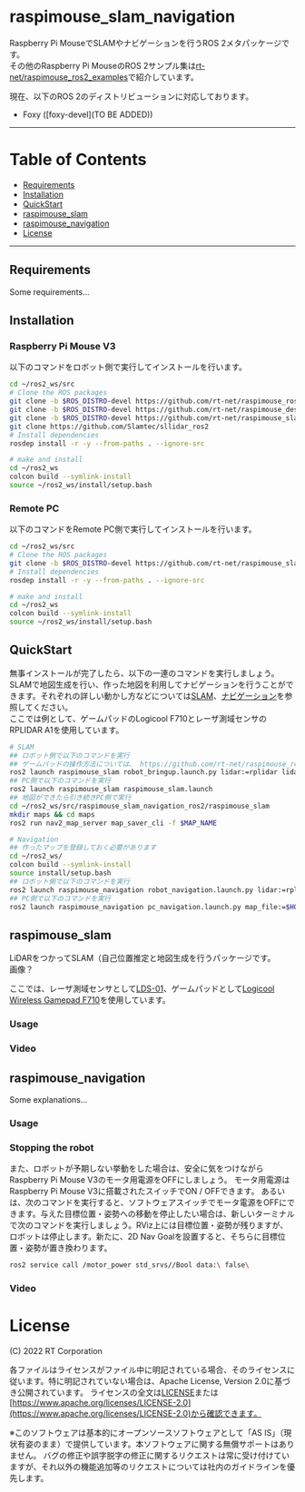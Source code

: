 # raspimouse_slam_navigation
Raspberry Pi MouseでSLAMやナビゲーションを行うROS 2メタパッケージです。  
その他のRaspberry Pi MouseのROS 2サンプル集は[rt-net/raspimouse_ros2_examples](https://github.com/rt-net/raspimouse_ros2_examples)で紹介しています。  

現在、以下のROS 2のディストリビューションに対応しております。  
 - Foxy ([foxy-devel](TO BE ADDED))

---
# Table of Contents
 - [Requirements](#Requirements)
 - [Installation](#Installation)
 - [QuickStart](#QuickStart)
 - [raspimouse_slam](#SLAM)
 - [raspimouse_navigation](#Navigation)
 - [License](#License)
---

<a name="Requirements"></a>
## Requirements
Some requirements...

<a name="Installation"></a>
## Installation
### Raspberry Pi Mouse V3
以下のコマンドをロボット側で実行してインストールを行います。
```sh
cd ~/ros2_ws/src
# Clone the ROS packages
git clone -b $ROS_DISTRO-devel https://github.com/rt-net/raspimouse_ros2_examples
git clone -b $ROS_DISTRO-devel https://github.com/rt-net/raspimouse_descriptions
git clone -b $ROS_DISTRO-devel https://github.com/rt-net/raspimouse_slam_navigation_ros2
git clone https://github.com/Slamtec/sllidar_ros2
# Install dependencies
rosdep install -r -y --from-paths . --ignore-src

# make and install
cd ~/ros2_ws
colcon build --symlink-install
source ~/ros2_ws/install/setup.bash
```

### Remote PC
以下のコマンドをRemote PC側で実行してインストールを行います。
```sh
cd ~/ros2_ws/src
# Clone the ROS packages
git clone -b $ROS_DISTRO-devel https://github.com/rt-net/raspimouse_slam_navigation_ros2
# Install dependencies
rosdep install -r -y --from-paths . --ignore-src

# make and install
cd ~/ros2_ws
colcon build --symlink-install
source ~/ros2_ws/install/setup.bash
```

<a name="QuickStart"></a>
## QuickStart
無事インストールが完了したら、以下の一連のコマンドを実行しましょう。SLAMで地図生成を行い、作った地図を利用してナビゲーションを行うことができます。それぞれの詳しい動かし方などについては[SLAM](#slam)、[ナビゲーション](#navigation)を参照してください。  
ここでは例として、ゲームパッドのLogicool F710とレーザ測域センサのRPLIDAR A1を使用しています。
```sh
# SLAM
## ロボット側で以下のコマンドを実行
## ゲームパッドの操作方法については、 https://github.com/rt-net/raspimouse_ros2_examples#joystick_control を参照してください
ros2 launch raspimouse_slam robot_bringup.launch.py lidar:=rplidar lidar_port:=/dev/ttyUSB0 joyconfig:=f710
## PC側で以下のコマンドを実行
ros2 launch raspimouse_slam raspimouse_slam.launch
## 地図ができたら引き続きPC側で実行
cd ~/ros2_ws/src/raspimouse_slam_navigation_ros2/raspimouse_slam
mkdir maps && cd maps
ros2 run nav2_map_server map_saver_cli -f $MAP_NAME

# Navigation
## 作ったマップを登録しておく必要があります
cd ~/ros2_ws/
colcon build --symlink-install
source install/setup.bash
## ロボット側で以下のコマンドを実行
ros2 launch raspimouse_navigation robot_navigation.launch.py lidar:=rplidar
## PC側で以下のコマンドを実行
ros2 launch raspimouse_navigation pc_navigation.launch.py map_file:=$HOME/ros2_ws/src/raspimouse_slam_navigation_ros2/raspimouse_slam/maps/$MAP_NAME.yaml
```

<a name="SLAM"></a>
## raspimouse_slam
LiDARをつかってSLAM（自己位置推定と地図生成を行うパッケージです。  
画像？  

ここでは、レーザ測域センサとして[LDS-01](https://www.rt-shop.jp/index.php?main_page=product_info&cPath=1348_5&products_id=3676)、ゲームパッドとして[Logicool Wireless Gamepad F710](https://gaming.logicool.co.jp/ja-jp/products/gamepads/f710-wireless-gamepad.html#940-0001440)を使用しています。

### Usage


### Video


<a name="Navigation"></a>
## raspimouse_navigation
Some explanations...

### Usage


### Stopping the robot
また、ロボットが予期しない挙動をした場合は、安全に気をつけながらRaspberry Pi Mouse V3のモータ用電源をOFFにしましょう。 モータ用電源はRaspberry Pi Mouse V3に搭載されたスイッチでON / OFFできます。 あるいは、次のコマンドを実行すると、ソフトウェアスイッチでモータ電源をOFFにできます。与えた目標位置・姿勢への移動を停止したい場合は、新しいターミナルで次のコマンドを実行しましょう。RViz上には目標位置・姿勢が残りますが、ロボットは停止します。新たに、2D Nav Goalを設置すると、そちらに目標位置・姿勢が置き換わります。  
```sh
ros2 service call /motor_power std_srvs//Bool data:\ false\
```  



### Video



<a name="License"></a>
# License

(C) 2022 RT Corporation

各ファイルはライセンスがファイル中に明記されている場合、そのライセンスに従います。特に明記されていない場合は、Apache License, Version 2.0に基づき公開されています。 ライセンスの全文は[LICENSE](./LICENSE)または[https://www.apache.org/licenses/LICENSE-2.0](https://www.apache.org/licenses/LICENSE-2.0)から確認できます。

※このソフトウェアは基本的にオープンソースソフトウェアとして「AS IS」（現状有姿のまま）で提供しています。本ソフトウェアに関する無償サポートはありません。 バグの修正や誤字脱字の修正に関するリクエストは常に受け付けていますが、それ以外の機能追加等のリクエストについては社内のガイドラインを優先します。